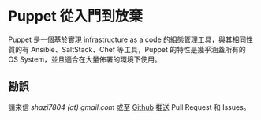 # Puppet 從入門到放棄

Puppet 是一個基於實現 infrastructure as a code 的組態管理工具，與其相同性質的有 Ansible、SaltStack、Chef 等工具，Puppet 的特性是幾乎涵蓋所有的 OS System，並且適合在大量佈署的環境下使用。    

## 勘誤

請來信 _shazi7804 (at) gmail.com_ 或至 [Github][shazi7804/puppet-manage-guide] 推送 Pull Request 和 Issues。


[shazi7804/puppet-manage-guide]: https://github.com/shazi7804/puppet-manage-guide

